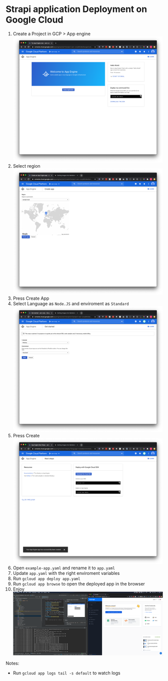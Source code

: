 # Strapi application Deployment on Google Cloud

1. Create a Project in GCP > App engine 
![Drag Racing](screenshots/1.png)
2. Select region
![Drag Racing](screenshots/2.png)
3. Press Create App
4. Select Language as `Node.JS` and enviroment as `Standard` 
![Drag Racing](screenshots/3.png)
5. Press Create
![Drag Racing](screenshots/4.png)
6. Open `example-app.yaml` and rename it to `app.yaml`
7. Update `app.yaml` with the right enviroment variables
8. Run ```gcloud app deploy app.yaml```
9. Run ```gcloud app browse``` to open the deployed app in the browser
10. Enjoy
![Drag Racing](screenshots/5.png) 

Notes:
- Run ```gcloud app logs tail -s default``` to watch logs

